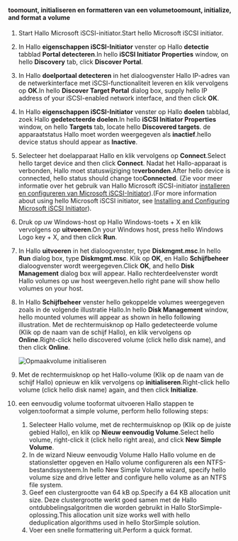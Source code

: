 <!--author=SharS last changed: 9/17/15-->

#### <a name="toomount-initialize-and-format-a-volume"></a><span data-ttu-id="ad338-101">toomount, initialiseren en formatteren van een volume</span><span class="sxs-lookup"><span data-stu-id="ad338-101">toomount, initialize, and format a volume</span></span>
1. <span data-ttu-id="ad338-102">Start Hallo Microsoft iSCSI-initiator.</span><span class="sxs-lookup"><span data-stu-id="ad338-102">Start hello Microsoft iSCSI initiator.</span></span>
2. <span data-ttu-id="ad338-103">In Hallo **eigenschappen iSCSI-Initiator** venster op Hallo **detectie** tabblad **Portal detecteren**.</span><span class="sxs-lookup"><span data-stu-id="ad338-103">In hello **iSCSI Initiator Properties** window, on hello **Discovery** tab, click **Discover Portal**.</span></span>
3. <span data-ttu-id="ad338-104">In Hallo **doelportaal detecteren** in het dialoogvenster Hallo IP-adres van de netwerkinterface met iSCSI-functionaliteit leveren en klik vervolgens op **OK**.</span><span class="sxs-lookup"><span data-stu-id="ad338-104">In hello **Discover Target Portal** dialog box, supply hello IP address of your iSCSI-enabled network interface, and then click **OK**.</span></span> 
4. <span data-ttu-id="ad338-105">In Hallo **eigenschappen iSCSI-Initiator** venster op Hallo **doelen** tabblad, zoek Hallo **gedetecteerde doelen**.</span><span class="sxs-lookup"><span data-stu-id="ad338-105">In hello **iSCSI Initiator Properties** window, on hello **Targets** tab, locate hello **Discovered targets**.</span></span> <span data-ttu-id="ad338-106">de apparaatstatus Hallo moet worden weergegeven als **inactief**.</span><span class="sxs-lookup"><span data-stu-id="ad338-106">hello device status should appear as **Inactive**.</span></span>
5. <span data-ttu-id="ad338-107">Selecteer het doelapparaat Hallo en klik vervolgens op **Connect**.</span><span class="sxs-lookup"><span data-stu-id="ad338-107">Select hello target device and then click **Connect**.</span></span> <span data-ttu-id="ad338-108">Nadat het Hallo-apparaat is verbonden, Hallo moet statuswijziging te**verbonden**.</span><span class="sxs-lookup"><span data-stu-id="ad338-108">After hello device is connected, hello status should change too**Connected**.</span></span> <span data-ttu-id="ad338-109">(Zie voor meer informatie over het gebruik van Hallo Microsoft iSCSI-initiator [installeren en configureren van Microsoft iSCSI-Initiator][1]).</span><span class="sxs-lookup"><span data-stu-id="ad338-109">(For more information about using hello Microsoft iSCSI initiator, see [Installing and Configuring Microsoft iSCSI Initiator][1]).</span></span>
6. <span data-ttu-id="ad338-110">Druk op uw Windows-host op Hallo Windows-toets + X en klik vervolgens op **uitvoeren**.</span><span class="sxs-lookup"><span data-stu-id="ad338-110">On your Windows host, press hello Windows Logo key + X, and then click **Run**.</span></span> 
7. <span data-ttu-id="ad338-111">In Hallo **uitvoeren** in het dialoogvenster, type **Diskmgmt.msc**.</span><span class="sxs-lookup"><span data-stu-id="ad338-111">In hello **Run** dialog box, type **Diskmgmt.msc**.</span></span> <span data-ttu-id="ad338-112">Klik op **OK**, en Hallo **Schijfbeheer** dialoogvenster wordt weergegeven.</span><span class="sxs-lookup"><span data-stu-id="ad338-112">Click **OK**, and hello **Disk Management** dialog box will appear.</span></span> <span data-ttu-id="ad338-113">Hallo rechterdeelvenster wordt Hallo volumes op uw host weergeven.</span><span class="sxs-lookup"><span data-stu-id="ad338-113">hello right pane will show hello volumes on your host.</span></span>
8. <span data-ttu-id="ad338-114">In Hallo **Schijfbeheer** venster hello gekoppelde volumes weergegeven zoals in de volgende illustratie Hallo.</span><span class="sxs-lookup"><span data-stu-id="ad338-114">In hello **Disk Management** window, hello mounted volumes will appear as shown in hello following illustration.</span></span> <span data-ttu-id="ad338-115">Met de rechtermuisknop op Hallo gedetecteerde volume (Klik op de naam van de schijf Hallo), en klik vervolgens op **Online**.</span><span class="sxs-lookup"><span data-stu-id="ad338-115">Right-click hello discovered volume (click hello disk name), and then click **Online**.</span></span>
   
     ![Opmaakvolume initialiseren](./media/storsimple-8000-mount-initialize-format-volume/step7initializeformatvolume.png) 
9. <span data-ttu-id="ad338-117">Met de rechtermuisknop op het Hallo-volume (Klik op de naam van de schijf Hallo) opnieuw en klik vervolgens op **initialiseren**.</span><span class="sxs-lookup"><span data-stu-id="ad338-117">Right-click hello volume (click hello disk name) again, and then click **Initialize**.</span></span>
10. <span data-ttu-id="ad338-118">een eenvoudig volume tooformat uitvoeren Hallo stappen te volgen:</span><span class="sxs-lookup"><span data-stu-id="ad338-118">tooformat a simple volume, perform hello following steps:</span></span>
    
    1. <span data-ttu-id="ad338-119">Selecteer Hallo volume, met de rechtermuisknop op (Klik op de juiste gebied Hallo), en klik op **Nieuw eenvoudig Volume**.</span><span class="sxs-lookup"><span data-stu-id="ad338-119">Select hello volume, right-click it (click hello right area), and click **New Simple Volume**.</span></span>
    2. <span data-ttu-id="ad338-120">In de wizard Nieuw eenvoudig Volume Hallo Hallo volume en de stationsletter opgeven en Hallo volume configureren als een NTFS-bestandssysteem.</span><span class="sxs-lookup"><span data-stu-id="ad338-120">In hello New Simple Volume wizard, specify hello volume size and drive letter and configure hello volume as an NTFS file system.</span></span>
    3. <span data-ttu-id="ad338-121">Geef een clustergrootte van 64 kB op.</span><span class="sxs-lookup"><span data-stu-id="ad338-121">Specify a 64 KB allocation unit size.</span></span> <span data-ttu-id="ad338-122">Deze clustergrootte werkt goed samen met de Hallo ontdubbelingsalgoritmen die worden gebruikt in Hallo StorSimple-oplossing.</span><span class="sxs-lookup"><span data-stu-id="ad338-122">This allocation unit size works well with hello deduplication algorithms used in hello StorSimple solution.</span></span>
    4. <span data-ttu-id="ad338-123">Voer een snelle formattering uit.</span><span class="sxs-lookup"><span data-stu-id="ad338-123">Perform a quick format.</span></span>

<!--Link references-->
[1]: https://technet.microsoft.com/library/ee338480(WS.10).aspx
